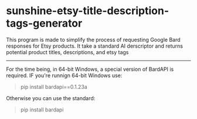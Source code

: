 # sunshine-etsy-title-description-tags-generator
This program is made to simplify the process of requesting Google Bard  responses for Etsy products. It take a standard AI derscriptor and returns potential product titles, descriptions, and etsy tags

---------------------------------------------------------

For the time being, in 64-bit Windows, a special version of BardAPI is required. IF you're runnign 64-bit Windows use: 
>pip install bardapi==0.1.23a

Otherwise you can use the standard:
>pip install bardapi

